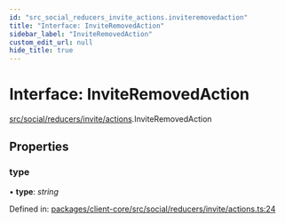 ```yaml
---
id: "src_social_reducers_invite_actions.inviteremovedaction"
title: "Interface: InviteRemovedAction"
sidebar_label: "InviteRemovedAction"
custom_edit_url: null
hide_title: true
---
```


# Interface: InviteRemovedAction

[src/social/reducers/invite/actions](../modules/src_social_reducers_invite_actions.md).InviteRemovedAction

## Properties

### type

• **type**: *string*

Defined in: [packages/client-core/src/social/reducers/invite/actions.ts:24](https://github.com/xr3ngine/xr3ngine/blob/7e8e151f1/packages/client-core/src/social/reducers/invite/actions.ts#L24)
